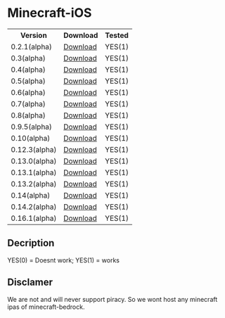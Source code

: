 # Minecraft-iOS

<table>
    <tr>
        <th>Version</th>
        <th>Download</th>
        <th>Tested</th>
    </tr>
        <td>0.2.1(alpha)</td>
        <td><a href="https://archive.org/download/minecraft-pocket-edition-versions-ipa/MCPE%200.2.1.ipa">Download</a></td>
        <td>YES(1)</td>
    </tr>
    </tr>
        <td>0.3(alpha)</td>
        <td><a href="https://archive.org/download/minecraft-pocket-edition-versions-ipa/MCPE%200.3.0.ipa">Download</a></td>
        <td>YES(1)</td>
    </tr>
    </tr>
        <td>0.4(alpha)</td>
        <td><a href="https://archive.org/download/minecraft-pocket-edition-versions-ipa/MCPE%200.4.0.ipa">Download</a></td>
        <td>YES(1)</td>
    </tr>
    </tr>
        <td>0.5(alpha)</td>
        <td><a href="https://archive.org/download/minecraft-pocket-edition-versions-ipa/MCPE%200.5.0.ipa">Download</a></td>
        <td>YES(1)</td>
    </tr>
    </tr>
        <td>0.6(alpha)</td>
        <td><a href="https://archive.org/download/minecraft-pocket-edition-versions-ipa/MCPE%200.6.0.ipa">Download</a></td>
        <td>YES(1)</td>
    </tr>
    </tr>
        <td>0.7(alpha)</td>
        <td><a href="https://archive.org/download/minecraft-pocket-edition-versions-ipa/MCPE%200.7.0.ipa">Download</a></td>
        <td>YES(1)</td>
    </tr>
    </tr>
        <td>0.8(alpha)</td>
        <td><a href="https://archive.org/download/minecraft-pocket-edition-versions-ipa/MCPE%200.8.0.ipa">Download</a></td>
        <td>YES(1)</td>
    </tr>
    </tr>
        <td>0.9.5(alpha)</td>
        <td><a href="https://archive.org/download/minecraft-pocket-edition-versions-ipa/MCPE%200.9.5.ipa">Download</a></td>
        <td>YES(1)</td>
    </tr>
    </tr>
        <td>0.10(alpha)</td>
        <td><a href="https://archive.org/download/minecraft-pocket-edition-versions-ipa/MCPE%200.10.0.ipa">Download</a></td>
        <td>YES(1)</td>
    </tr>
    </tr>
        <td>0.12.3(alpha)</td>
        <td><a href="https://archive.org/download/minecraft-pocket-edition-versions-ipa/MCPE%200.12.3.ipa">Download</a></td>
        <td>YES(1)</td>
    </tr>
    </tr>
        <td>0.13.0(alpha)</td>
        <td><a href="https://archive.org/download/minecraft-pocket-edition-versions-ipa/MCPE%200.13.0.ipa">Download</a></td>
        <td>YES(1)</td>
    </tr>
    </tr>
        <td>0.13.1(alpha)</td>
        <td><a href="https://archive.org/download/minecraft-pocket-edition-versions-ipa/MCPE%200.13.1.ipa">Download</a></td>
        <td>YES(1)</td>
    </tr>
    </tr>
        <td>0.13.2(alpha)</td>
        <td><a href="https://archive.org/download/minecraft-pocket-edition-versions-ipa/MCPE%200.13.2.ipa">Download</a></td>
        <td>YES(1)</td>
    </tr>
    </tr>
        <td>0.14(alpha)</td>
        <td><a href="https://archive.org/download/minecraft-pocket-edition-versions-ipa/MCPE%200.14.0.ipa">Download</a></td>
        <td>YES(1)</td>
    </tr>
    </tr>
        <td>0.14.2(alpha)</td>
        <td><a href="https://archive.org/download/minecraft-pocket-edition-versions-ipa/MCPE%200.14.2.ipa">Download</a></td>
        <td>YES(1)</td>
    </tr>
    </tr>
        <td>0.16.1(alpha)</td>
        <td><a href="https://archive.org/download/minecraft-pocket-edition-versions-ipa/MCPE%200.16.1.ipa">Download</a></td>
        <td>YES(1)</td>
    </tr>
</table>

## Decription
YES(0) = Doesnt work; YES(1) = works

## Disclamer
We are not and will never support piracy. So we wont host any minecraft ipas of minecraft-bedrock.
